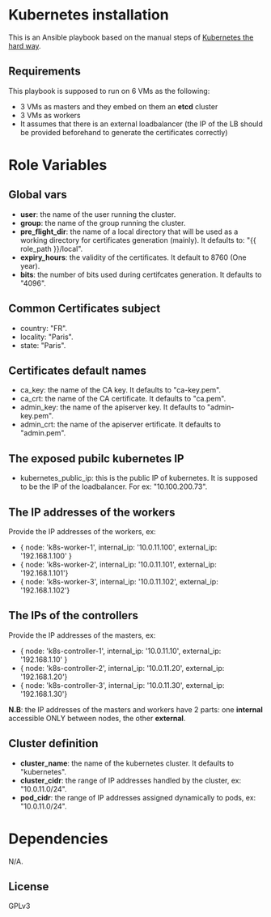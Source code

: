 # Kubernetes installation

This is an Ansible playbook based on the manual steps of [Kubernetes the hard way](https://github.com/kelseyhightower/kubernetes-the-hard-way).

## Requirements

This playbook is supposed to run on 6 VMs as the following:
* 3 VMs as masters and they embed on them an __etcd__ cluster
* 3 VMs as workers
* It assumes that there is an external loadbalancer (the IP of the LB should be provided beforehand to generate the certificates correctly)

# Role Variables

## Global vars

- **user**: the name of the user running the cluster.
- **group**: the name of the group running the cluster.
- **pre_flight_dir**: the name of a local directory that will be used as a working directory for certificates generation (mainly). It defaults to:  "{{ role_path }}/local".
- **expiry_hours**: the validity of the certificates. It default to 8760 (One year).
- **bits**: the number of bits used during certifcates generation. It defaults to "4096".

## Common Certificates subject

- country: "FR".
- locality: "Paris".
- state: "Paris".

## Certificates default names

- ca_key: the name of the CA key. It defaults to "ca-key.pem".
- ca_crt: the name of the CA certificate. It defaults to "ca.pem".
- admin_key: the name of the apiserver key. It defaults to "admin-key.pem".
- admin_crt: the name of the apiserver ertificate. It defaults to "admin.pem".

## The exposed pubilc kubernetes IP

- kubernetes_public_ip: this is the public IP of kubernetes. It is supposed to be the IP of the loadbalancer. For ex: "10.100.200.73".

## The IP addresses of the workers

Provide the IP addresses of the workers, ex:
- { node: 'k8s-worker-1', internal_ip: '10.0.11.100', external_ip: '192.168.1.100' }
- { node: 'k8s-worker-2', internal_ip: '10.0.11.101', external_ip: '192.168.1.101'}
- { node: 'k8s-worker-3', internal_ip: '10.0.11.102', external_ip: '192.168.1.102'}

## The IPs of the controllers

Provide the IP addresses of the masters, ex:
- { node: 'k8s-controller-1', internal_ip: '10.0.11.10', external_ip: '192.168.1.10' }
- { node: 'k8s-controller-2', internal_ip: '10.0.11.20', external_ip: '192.168.1.20'}
- { node: 'k8s-controller-3', internal_ip: '10.0.11.30', external_ip: '192.168.1.30'}

**N.B**: the IP addresses of the masters and workers have 2 parts: one **internal** accessible ONLY between nodes, the other **external**.

## Cluster definition

- **cluster_name**: the name of the kubernetes cluster. It defaults to "kubernetes".
- **cluster_cidr**: the range of IP addresses handled by the cluster, ex: "10.0.11.0/24".
- **pod_cidr**: the range of IP addresses assigned dynamically to pods, ex: "10.0.11.0/24".


# Dependencies

N/A.

## License

GPLv3
